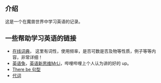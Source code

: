 ## 介绍

这是一个在魔兽世界中学习英语的记录。



## 一些帮助学习英语的链接

- [在线词典](https://www.ldoceonline.com/spellcheck/english/)， 这里有词性，使用频率，是否可数是否及物等性质，例子等等内容，非常详细！
- [英语兔](https://space.bilibili.com/483162496)，[英语新思维MrLi](https://space.bilibili.com/403851262)，哔哩哔哩上个人认为讲的好的 up。
- [There be 句型](https://www.bilibili.com/video/BV1c441187kb)
- [代词](https://www.bilibili.com/video/BV1zD4y1R7tG)